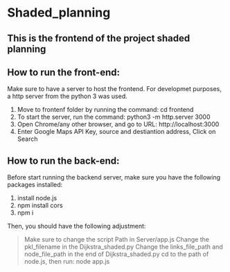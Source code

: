 # Shaded_planning

## This is the frontend of the project shaded planning

## How to run the front-end:

Make sure to have a server to host the frontend. For developmet purposes, a http server from the python 3 was used.
1. Move to frontenf folder by running the command: cd frontend
2. To start the server, run the command: python3 -m http.server 3000
3. Open Chrome/any other browser, and go to URL: http://localhost:3000
4. Enter Google Maps API Key, source and destiantion address, Click on Search

## How to run the back-end:

Before start running the backend server, make sure you have the following packages installed:
1. install node.js
2. npm install cors
3. npm i

Then, you should have the following adjustment:

> Make sure to change the script Path in Server/app.js
> Change the pkl_filename in the Dijkstra_shaded.py
> Change the links_file_path and node_file_path in the end of Dijkstra_shaded.py
> cd to the path of node.js, then run: node app.js